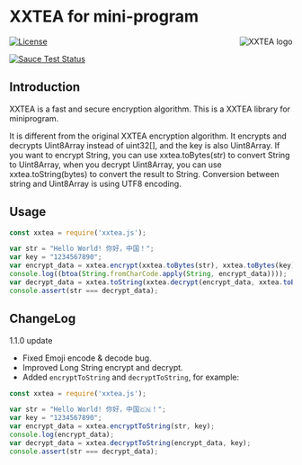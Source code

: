# XXTEA for mini-program

<a href="https://github.com/xxtea/">
    <img src="https://avatars1.githubusercontent.com/u/6683159?v=3&s=86" alt="XXTEA logo" title="XXTEA" align="right" />
</a>

[![License](https://img.shields.io/github/license/xxtea/xxtea-html5.svg)](http://opensource.org/licenses/MIT)

[![Sauce Test Status](https://saucelabs.com/browser-matrix/xxtea-html5.svg)](https://saucelabs.com/u/xxtea-html5)

## Introduction

XXTEA is a fast and secure encryption algorithm. This is a XXTEA library for miniprogram.

It is different from the original XXTEA encryption algorithm. It encrypts and decrypts Uint8Array instead of uint32[], and the key is also Uint8Array. If you want to encrypt String, you can use xxtea.toBytes(str) to convert String to Uint8Array, when you decrypt Uint8Array, you can use xxtea.toString(bytes) to convert the result to String. Conversion between string and Uint8Array is using UTF8 encoding.

## Usage

```javascript
const xxtea = require('xxtea.js');

var str = "Hello World! 你好，中国！";
var key = "1234567890";
var encrypt_data = xxtea.encrypt(xxtea.toBytes(str), xxtea.toBytes(key));
console.log((btoa(String.fromCharCode.apply(String, encrypt_data))));
var decrypt_data = xxtea.toString(xxtea.decrypt(encrypt_data, xxtea.toBytes(key)));
console.assert(str === decrypt_data);
```

## ChangeLog

1.1.0 update

* Fixed Emoji encode & decode bug.
* Improved Long String encrypt and decrypt.
* Added `encryptToString` and `decryptToString`, for example:

```javascript
const xxtea = require('xxtea.js');

var str = "Hello World! 你好，中国🇨🇳！";
var key = "1234567890";
var encrypt_data = xxtea.encryptToString(str, key);
console.log(encrypt_data);
var decrypt_data = xxtea.decryptToString(encrypt_data, key);
console.assert(str === decrypt_data);
```

